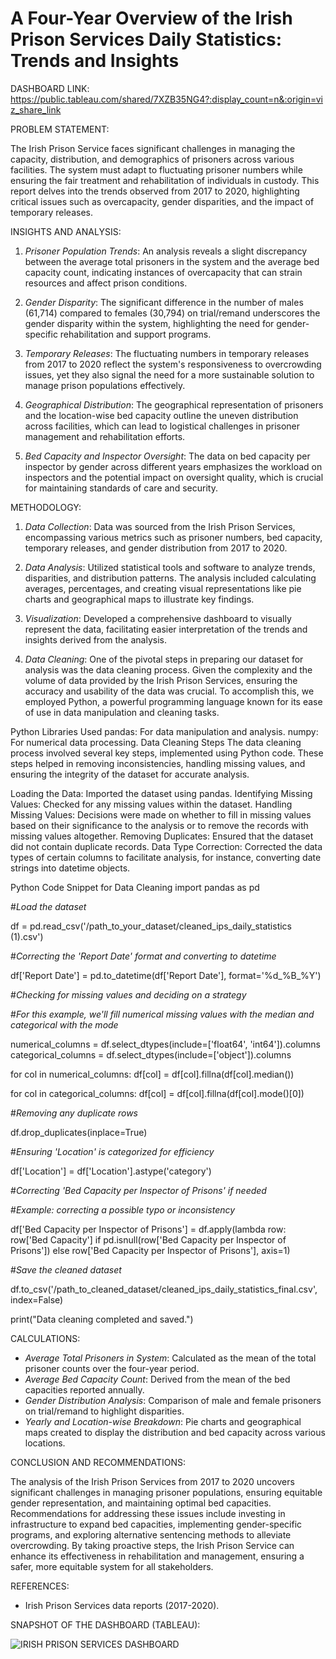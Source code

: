 
# A Four-Year Overview of the Irish Prison Services Daily Statistics: Trends and Insights

DASHBOARD LINK:
https://public.tableau.com/shared/7XZB35NG4?:display_count=n&:origin=viz_share_link

PROBLEM STATEMENT:

The Irish Prison Service faces significant challenges in managing the capacity, distribution, and demographics of prisoners across various facilities. The system must adapt to fluctuating prisoner numbers while ensuring the fair treatment and rehabilitation of individuals in custody. This report delves into the trends observed from 2017 to 2020, highlighting critical issues such as overcapacity, gender disparities, and the impact of temporary releases.

INSIGHTS AND ANALYSIS:

1. *Prisoner Population Trends*: An analysis reveals a slight discrepancy between the average total prisoners in the system and the average bed capacity count, indicating instances of overcapacity that can strain resources and affect prison conditions.

2. *Gender Disparity*: The significant difference in the number of males (61,714) compared to females (30,794) on trial/remand underscores the gender disparity within the system, highlighting the need for gender-specific rehabilitation and support programs.

3. *Temporary Releases*: The fluctuating numbers in temporary releases from 2017 to 2020 reflect the system's responsiveness to overcrowding issues, yet they also signal the need for a more sustainable solution to manage prison populations effectively.

4. *Geographical Distribution*: The geographical representation of prisoners and the location-wise bed capacity outline the uneven distribution across facilities, which can lead to logistical challenges in prisoner management and rehabilitation efforts.

5. *Bed Capacity and Inspector Oversight*: The data on bed capacity per inspector by gender across different years emphasizes the workload on inspectors and the potential impact on oversight quality, which is crucial for maintaining standards of care and security.

METHODOLOGY:

1. *Data Collection*: Data was sourced from the Irish Prison Services, encompassing various metrics such as prisoner numbers, bed capacity, temporary releases, and gender distribution from 2017 to 2020.

2. *Data Analysis*: Utilized statistical tools and software to analyze trends, disparities, and distribution patterns. The analysis included calculating averages, percentages, and creating visual representations like pie charts and geographical maps to illustrate key findings.

3. *Visualization*: Developed a comprehensive dashboard to visually represent the data, facilitating easier interpretation of the trends and insights derived from the analysis.

4. *Data Cleaning*: One of the pivotal steps in preparing our dataset for analysis was the data cleaning process. Given the complexity and the volume of data provided by the Irish Prison Services, ensuring the accuracy and usability of the data was crucial. To accomplish this, we employed Python, a powerful programming language known for its ease of use in data manipulation and cleaning tasks.

Python Libraries Used
pandas: For data manipulation and analysis.
numpy: For numerical data processing.
Data Cleaning Steps
The data cleaning process involved several key steps, implemented using Python code. These steps helped in removing inconsistencies, handling missing values, and ensuring the integrity of the dataset for accurate analysis.

Loading the Data: Imported the dataset using pandas.
Identifying Missing Values: Checked for any missing values within the dataset.
Handling Missing Values: Decisions were made on whether to fill in missing values based on their significance to the analysis or to remove the records with missing values altogether.
Removing Duplicates: Ensured that the dataset did not contain duplicate records.
Data Type Correction: Corrected the data types of certain columns to facilitate analysis, for instance, converting date strings into datetime objects.

Python Code Snippet for Data Cleaning
import pandas as pd

#*Load the dataset*

df = pd.read_csv('/path_to_your_dataset/cleaned_ips_daily_statistics (1).csv')

#*Correcting the 'Report Date' format and converting to datetime*

df['Report Date'] = pd.to_datetime(df['Report Date'], format='%d_%B_%Y')

#*Checking for missing values and deciding on a strategy*

#*For this example, we'll fill numerical missing values with the median and categorical with the mode*

numerical_columns = df.select_dtypes(include=['float64', 'int64']).columns
categorical_columns = df.select_dtypes(include=['object']).columns

for col in numerical_columns:
    df[col] = df[col].fillna(df[col].median())

for col in categorical_columns:
    df[col] = df[col].fillna(df[col].mode()[0])

#*Removing any duplicate rows*

df.drop_duplicates(inplace=True)

#*Ensuring 'Location' is categorized for efficiency*

df['Location'] = df['Location'].astype('category')

#*Correcting 'Bed Capacity per Inspector of Prisons' if needed*

#*Example: correcting a possible typo or inconsistency*

df['Bed Capacity per Inspector of Prisons'] = df.apply(lambda row: row['Bed Capacity'] if pd.isnull(row['Bed Capacity per Inspector of Prisons']) else row['Bed Capacity per Inspector of Prisons'], axis=1)

#*Save the cleaned dataset*

df.to_csv('/path_to_cleaned_dataset/cleaned_ips_daily_statistics_final.csv', index=False)

print("Data cleaning completed and saved.")

CALCULATIONS:

- *Average Total Prisoners in System*: Calculated as the mean of the total prisoner counts over the four-year period.
- *Average Bed Capacity Count*: Derived from the mean of the bed capacities reported annually.
- *Gender Distribution Analysis*: Comparison of male and female prisoners on trial/remand to highlight disparities.
- *Yearly and Location-wise Breakdown*: Pie charts and geographical maps created to display the distribution and bed capacity across various locations.

CONCLUSION AND RECOMMENDATIONS:

The analysis of the Irish Prison Services from 2017 to 2020 uncovers significant challenges in managing prisoner populations, ensuring equitable gender representation, and maintaining optimal bed capacities. Recommendations for addressing these issues include investing in infrastructure to expand bed capacities, implementing gender-specific programs, and exploring alternative sentencing methods to alleviate overcrowding. By taking proactive steps, the Irish Prison Service can enhance its effectiveness in rehabilitation and management, ensuring a safer, more equitable system for all stakeholders.

REFERENCES:

- Irish Prison Services data reports (2017-2020).

SNAPSHOT OF THE DASHBOARD (TABLEAU):

![IRISH PRISON SERVICES DASHBOARD](https://github.com/Shweta97shinde/Irish-Prison-Services-Statistics-in-Tableau/assets/152994004/fc261765-d11d-463c-95cb-7d57adfb6a7c)





